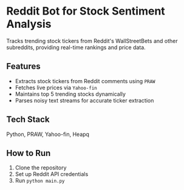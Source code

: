 # Reddit Bot for Stock Sentiment Analysis

Tracks trending stock tickers from Reddit's WallStreetBets and other subreddits, providing real-time rankings and price data.

## Features
- Extracts stock tickers from Reddit comments using `PRAW`
- Fetches live prices via `Yahoo-fin`
- Maintains top 5 trending stocks dynamically
- Parses noisy text streams for accurate ticker extraction

## Tech Stack
Python, PRAW, Yahoo-fin, Heapq

## How to Run
1. Clone the repository
2. Set up Reddit API credentials
3. Run `python main.py`
